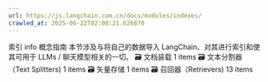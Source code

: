```yaml
---
url: https://js.langchain.com.cn/docs/modules/indexes/
crawled_at: 2025-06-22T02:00:21.626870
---
```


索引
info
概念指南
本节涉及与将自己的数据导入 LangChain、对其进行索引和使其可用于 LLMs / 聊天模型相关的一切。
🗃️
文档装载
1 items
🗃️
文本分割器（Text Splitters)
1 items
🗃️
矢量存储
1 items
🗃️
召回器（Retrievers)
13 items